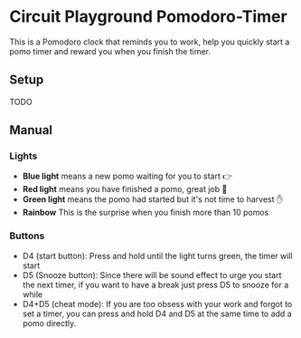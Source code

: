 # Circuit Playground Pomodoro-Timer
This is a Pomodoro clock that reminds you to work, help you quickly start a pomo timer and reward you when you finish the timer.
## Setup
TODO
## Manual
### Lights
- **Blue light** means a new pomo waiting for you to start 👉
- **Red light** means you have finished a pomo, great job 👏
- **Green light** means the pomo had started but it's not time to harvest ✋
- **Rainbow** This is the surprise when you finish more than 10 pomos
### Buttons
- D4 (start button): Press and hold until the light turns green, the timer will start
- D5 (Snooze button): Since there will be sound effect to urge you start the next timer, if you want to have a break just press D5 to snooze for a while
- D4+D5 (cheat mode): If you are too obsess with your work and forgot to set a timer, you can press and hold D4 and D5 at the same time to add a pomo directly.